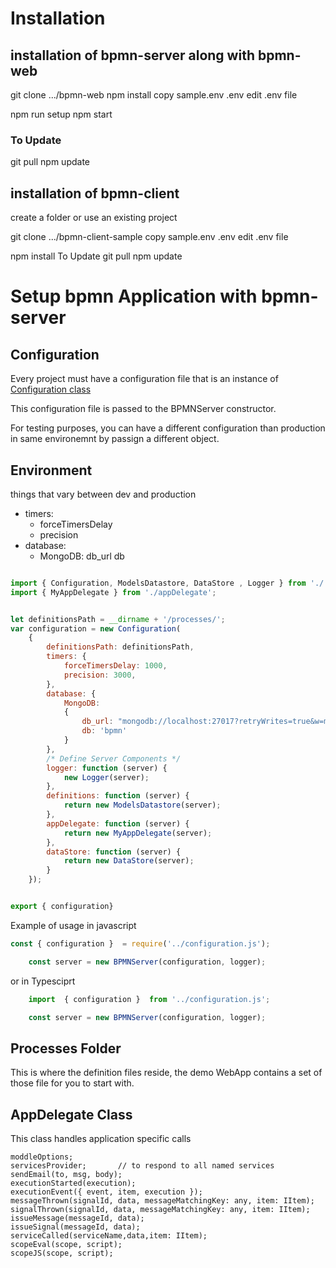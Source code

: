 # Installation
## installation of bpmn-server along with bpmn-web
git clone .../bpmn-web 
npm install
copy sample.env .env
edit .env file

npm run setup
npm start
### To Update
git pull
npm update

## installation of bpmn-client
create a folder or use an existing project

git clone .../bpmn-client-sample 
copy sample.env .env
edit .env file

npm install
To Update
git pull
npm update
# Setup bpmn Application with bpmn-server


## Configuration

Every project must have a configuration file that is an instance of [Configuration class](./api/classes/configuration.md)

This configuration file is passed to the BPMNServer constructor.

For testing purposes, you can have a different configuration than production in same environemnt by passign a different object.

## Environment
things that vary between dev and production

-  timers: 
   -    forceTimersDelay
   -    precision
- database:
   - MongoDB:
            db_url
            db

```javascript 

import { Configuration, ModelsDatastore, DataStore , Logger } from './';
import { MyAppDelegate } from './appDelegate';


let definitionsPath = __dirname + '/processes/';
var configuration = new Configuration(
	{
		definitionsPath: definitionsPath,
		timers: {
			forceTimersDelay: 1000,
			precision: 3000,
		},
		database: {
			MongoDB:
			{
				db_url: "mongodb://localhost:27017?retryWrites=true&w=majority",
				db: 'bpmn'
			}
		},
		/* Define Server Components */
		logger: function (server) {
			new Logger(server);
		},							
		definitions: function (server) {
			return new ModelsDatastore(server);
		},			
		appDelegate: function (server) {
			return new MyAppDelegate(server);
		},		
		dataStore: function (server) {
			return new DataStore(server);
		}		
	});


export { configuration}

```
Example of usage in javascript 
```javascript 
const { configuration }  = require('../configuration.js');

    const server = new BPMNServer(configuration, logger);
```
or in Typesciprt
```javascript 
	import  { configuration }  from '../configuration.js';

    const server = new BPMNServer(configuration, logger);
```

## Processes Folder

This is where the definition files reside, the demo WebApp contains a set of those file for you to start with.

## AppDelegate Class

This class handles application specific calls

    moddleOptions;
    servicesProvider;       // to respond to all named services
    sendEmail(to, msg, body);
    executionStarted(execution);
    executionEvent({ event, item, execution });
    messageThrown(signalId, data, messageMatchingKey: any, item: IItem);
    signalThrown(signalId, data, messageMatchingKey: any, item: IItem);
    issueMessage(messageId, data);
    issueSignal(messageId, data);
    serviceCalled(serviceName,data,item: IItem);
    scopeEval(scope, script);
    scopeJS(scope, script);




